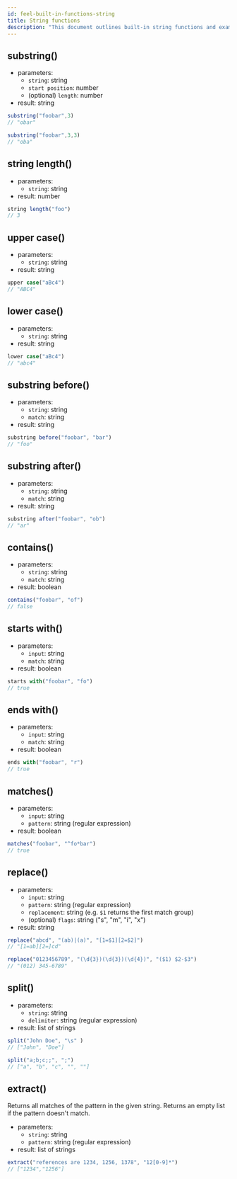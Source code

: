 ```yaml
---
id: feel-built-in-functions-string
title: String functions
description: "This document outlines built-in string functions and examples."
---
```


## substring()

- parameters:
  - `string`: string
  - `start position`: number
  - (optional) `length`: number
- result: string

```js
substring("foobar",3) 
// "obar"

substring("foobar",3,3) 
// "oba"
```

## string length()

- parameters:
  - `string`: string
- result: number

```js
string length("foo") 
// 3
```

## upper case()

- parameters:
  - `string`: string
- result: string

```js
upper case("aBc4")
// "ABC4"
```

## lower case()

- parameters:
  - `string`: string
- result: string

```js
lower case("aBc4")
// "abc4"
```

## substring before()

- parameters:
  - `string`: string
  - `match`: string
- result: string

```js
substring before("foobar", "bar")
// "foo"
```

## substring after()

- parameters:
  - `string`: string
  - `match`: string
- result: string

```js
substring after("foobar", "ob")
// "ar"
```

## contains()

- parameters:
  - `string`: string
  - `match`: string
- result: boolean

```js
contains("foobar", "of") 
// false
```

## starts with()

- parameters:
  - `input`: string
  - `match`: string
- result: boolean

```js
starts with("foobar", "fo")
// true
```

## ends with()

- parameters:
  - `input`: string
  - `match`: string
- result: boolean

```js
ends with("foobar", "r")
// true
```

## matches()

- parameters:
  - `input`: string
  - `pattern`: string (regular expression)
- result: boolean

```js
matches("foobar", "^fo*bar") 
// true
```

## replace()

- parameters:
  - `input`: string
  - `pattern`: string (regular expression)
  - `replacement`: string (e.g. `$1` returns the first match group)
  - (optional) `flags`: string ("s", "m", "i", "x")
- result: string

```js
replace("abcd", "(ab)|(a)", "[1=$1][2=$2]")
// "[1=ab][2=]cd"

replace("0123456789", "(\d{3})(\d{3})(\d{4})", "($1) $2-$3")
// "(012) 345-6789"
```

## split()

- parameters:
  - `string`: string
  - `delimiter`: string (regular expression)
- result: list of strings

```js
split("John Doe", "\s" ) 
// ["John", "Doe"]

split("a;b;c;;", ";")
// ["a", "b", "c", "", ""]
```

## extract()

Returns all matches of the pattern in the given string. Returns an empty list if the pattern doesn't
match.

- parameters:
  - `string`: string
  - `pattern`: string (regular expression)
- result: list of strings

```js
extract("references are 1234, 1256, 1378", "12[0-9]*")
// ["1234","1256"]
```
